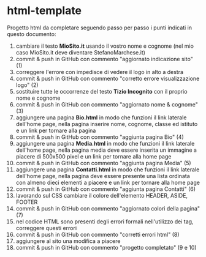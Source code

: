 # html-template
Progetto html da completare seguendo passo per passo i punti indicati in questo documento:
1. cambiare il testo **MioSito.it** usando il vostro nome e cognome (nel mio caso MioSito.it deve diventare StefanoMarchese.it)
1. commit & push in GitHub con commento "aggiornato indicazione sito" (1)
1. correggere l'errore con impedisce di vedere il logo in alto a destra
1. commit & push in GitHub con commento "corretto errore visualizzazione logo" (2)
1. sostituire tutte le occorrenze del testo **Tizio Incognito** con il proprio nome e cognome
1. commit & push in GitHub con commento "aggiornato nome & cognome" (3)
1. aggiungere una pagina **Bio.html** in modo che funzioni il link laterale dell'home page, nella pagina inserire nome, cognome, classe ed istituto e un link per tornare alla pagina  
1. commit & push in GitHub con commento "aggiunta pagina Bio" (4) 
1. aggiungere una pagina **Media.html** in modo che funzioni il link laterale dell'home page, nella pagina media deve essere inserita un immagine a piacere di 500x500 pixel e un link per tornare alla home page 
1. commit & push in GitHub con commento "aggiunta pagina Media" (5)
1. aggiungere una pagina **Contatti.html** in modo che funzioni il link laterale dell'home page, nella pagina deve essere presente una lista ordinata con almeno dieci elementi a piacere e un link per tornare alla home page
1. commit & push in GitHub con commento "aggiunta pagina Contatti" (6)
1. lavorando sul CSS cambiare il colore dell'elemento HEADER, ASIDE, FOOTER
1. commit & push in GitHub con commento "aggiornato colori della pagina" (7)
1. nel codice HTML sono presenti degli errori formali nell'utilizzo dei tag, correggere questi errori
1. commit & push in GitHub con commento "corretti errori html" (8)
1. aggiungere al sito una modifica a piacere
1. commit & push in GitHub con commento "progetto completato" (9 e 10)